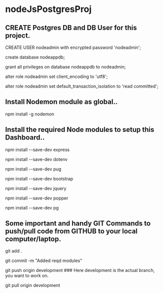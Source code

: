 # nodeJsPostgresProj

## CREATE Postgres DB and DB User for this project.

CREATE USER nodeadmin with encrypted password 'nodeadmin';

create database nodeappdb;

grant all privileges on database nodeappdb to nodeadmin;

alter role nodeadmin set client_encoding to 'utf8';

alter role nodeadmin set default_transaction_isolation to 'read committed';

## Install Nodemon module as global..

npm install -g nodemon

## Install the required Node modules to setup this Dashboard..

npm install --save-dev express

npm install --save-dev dotenv

npm install --save-dev pug

npm install --save-dev bootstrap

npm install --save-dev jquery

npm install --save-dev popper

npm install --save-dev pg

## Some important and handy GIT Commands to push/pull code from GITHUB to your local computer/laptop.

git add .

git commit -m "Added reqd modules"

git push origin development  ### Here development is the actual branch, you want to work on.

git pull origin development
